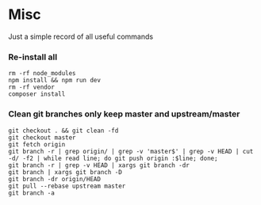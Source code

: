 # Misc
Just a simple record of all useful commands


### Re-install all
```
rm -rf node_modules
npm install && npm run dev
rm -rf vendor
composer install
```

### Clean git branches only keep master and upstream/master
```
git checkout . && git clean -fd
git checkout master
git fetch origin
git branch -r | grep origin/ | grep -v 'master$' | grep -v HEAD | cut -d/ -f2 | while read line; do git push origin :$line; done;
git branch -r | grep -v HEAD | xargs git branch -dr
git branch | xargs git branch -D
git branch -dr origin/HEAD
git pull --rebase upstream master
git branch -a
```
